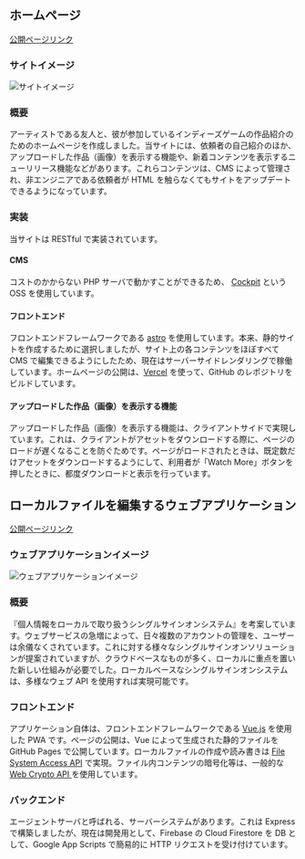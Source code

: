 ## ホームページ
[公開ページリンク](https://panmryofficial.vercel.app/)
### サイトイメージ
![サイトイメージ](/sharkbrown.html.xdomain.jp.png)
### 概要
アーティストである友人と、彼が参加しているインディーズゲームの作品紹介のためのホームページを作成しました。当サイトには、依頼者の自己紹介のほか、アップロードした作品（画像）を表示する機能や、新着コンテンツを表示するニューリリース機能などがあります。これらコンテンツは、CMS によって管理され、非エンジニアである依頼者が HTML を触らなくてもサイトをアップデートできるようになっています。
### 実装
当サイトは RESTful で実装されています。
#### CMS
コストのかからない PHP サーバで動かすことができるため、
[Cockpit](https://getcockpit.com/) という OSS を使用しています。
#### フロントエンド
フロントエンドフレームワークである [astro](https://astro.build/) を使用しています。本来、静的サイトを作成するために選択しましたが、サイト上の各コンテンツをほぼすべて CMS で編集できるようにしたため、現在はサーバーサイドレンダリングで稼働しています。ホームページの公開は、[Vercel](https://vercel.com/) を使って、GitHub のレポジトリをビルドしています。
#### アップロードした作品（画像）を表示する機能
アップロードした作品（画像）を表示する機能は、クライアントサイドで実現しています。これは、クライアントがアセットをダウンロードする際に、ページのロードが遅くなることを防ぐためです。ページがロードされたときは、既定数だけアセットをダウンロードするようにして、利用者が「Watch More」ボタンを押したときに、都度ダウンロードと表示を行っています。


## ローカルファイルを編集するウェブアプリケーション
[公開ページリンク](https://hashed-potato-v3.vercel.app/#/)
### ウェブアプリケーションイメージ
![ウェブアプリケーションイメージ](/hashed-potato-dev.png)
### 概要
『個人情報をローカルで取り扱うシングルサインオンシステム』を考案しています。ウェブサービスの急増によって、日々複数のアカウントの管理を、ユーザーは余儀なくされています。これに対する様々なシングルサインオンソリューションが提案されていますが、クラウドベースなものが多く、ローカルに重点を置いた新しい仕組みが必要でした。ローカルベースなシングルサインオンシステムは、多様なウェブ API を使用すれば実現可能です。
### フロントエンド
アプリケーション自体は、フロントエンドフレームワークである [Vue.js](https://vuejs.org/) を使用した PWA です。ページの公開は、Vue によって生成された静的ファイルを GitHub Pages で公開しています。ローカルファイルの作成や読み書きは [File System Access API](https://developer.chrome.com/docs/capabilities/web-apis/file-system-access?hl=ja) で実現。ファイル内コンテンツの暗号化等は、一般的な [Web Crypto API
](https://developer.mozilla.org/ja/docs/Web/API/Web_Crypto_API) を使用しています。
### バックエンド
エージェントサーバと呼ばれる、サーバーシステムがあります。これは Express で構築しましたが、現在は開発用として、Firebase の Cloud Firestore を DB として、Google App Scripts で簡易的に HTTP リクエストを受け付けています。